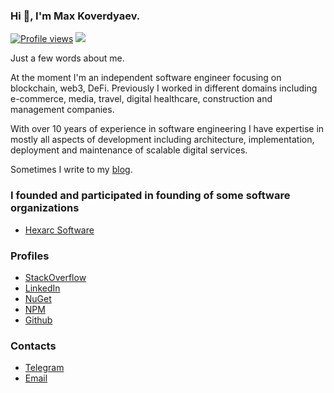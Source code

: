 ### Hi 👋, I'm Max Koverdyaev.
[![Profile views](https://img.shields.io/endpoint?color=blue&url=https%3A%2F%2Fhexarc-counter.herokuapp.com%2Fviews%3Fname%3Dshadeglare%26label%3Dprofile%2520views)](https://github.com/shadeglare)
<img src="https://hexarc-counter.herokuapp.com/tracker?name=shadeglare">

Just a few words about me.

At the moment I'm an independent software engineer focusing on blockchain, web3, DeFi. Previously I worked in different domains including 
e-commerce, media, travel, digital healthcare, construction and management companies.

With over 10 years of experience in software engineering I have expertise in mostly all aspects
of development including architecture, implementation, deployment and maintenance of scalable digital services.

Sometimes I write to my [blog](https://shadeglare.medium.com).

### I founded and participated in founding of some software organizations
* [Hexarc Software](https://github.com/hexarc-software)

### Profiles
* [StackOverflow](https://stackoverflow.com/users/334904/shadeglare)
* [LinkedIn](https://www.linkedin.com/in/max-koverdyaev-10aa9a21)
* [NuGet](https://www.nuget.org/profiles/shadeglare)
* [NPM](https://www.npmjs.com/~shadeglare)
* [Github](https://github.com/shadeglare)

### Contacts
* [Telegram](https://t.me/shadeglare)
* [Email](mailto:shadeglare@gmail.com)
